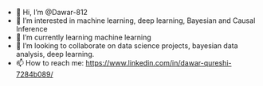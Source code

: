 - 👋 Hi, I’m @Dawar-812
- 👀 I’m interested in machine learning, deep learning, Bayesian and Causal Inference
- 🌱 I’m currently learning machine learning
- 💞️ I’m looking to collaborate on data science projects, bayesian data analysis, deep learning. 
- 📫 How to reach me: https://www.linkedin.com/in/dawar-qureshi-7284b089/

<!---
Dawar-812/Dawar-812 is a ✨ special ✨ repository because its `README.md` (this file) appears on your GitHub profile.
You can click the Preview link to take a look at your changes.
--->
